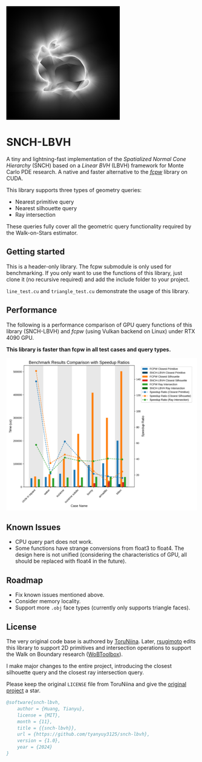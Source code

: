 <img src="teaser.png" alt="teaser" width="300" />

# SNCH-LBVH

A tiny and lightning-fast implementation of the *Spatialized Normal Cone Hierarchy* (SNCH) based on a *Linear BVH* (LBVH) framework for Monte Carlo PDE research. A native and faster alternative to the *[fcpw](https://github.com/rohan-sawhney/fcpw)* library on CUDA.

This library supports three types of geometry queries:

* Nearest primitive query
* Nearest silhouette query
* Ray intersection

These queries fully cover all the geometric query functionality required by the Walk-on-Stars estimator.

## Getting started

This is a header-only library. The fcpw submodule is only used for benchmarking. If you only want to use the functions of this library, just clone it (no recursive required) and add the include folder to your project.

`line_test.cu` and `triangle_test.cu` demonstrate the usage of this library.

## Performance

The following is a performance comparison of GPU query functions of this library (SNCH-LBVH) and *fcpw* (using Vulkan backend on Linux) under RTX 4090 GPU. 

**This library is faster than fcpw in all test cases and query types.**

![benchmark result](benchmark.png)

## Known Issues

* CPU query part does not work.
* Some functions have strange conversions from float3 to float4. The design here is not unified (considering the characteristics of GPU, all should be replaced with float4 in the future).

## Roadmap

* Fix known issues mentioned above.
* Consider memory locality.
* Support more `.obj` face types (currently only supports triangle faces).

## License

The very original code base is authored by [ToruNiina](https://github.com/ToruNiina/lbvh). Later, [rsugimoto](https://github.com/rsugimoto/lbvh) edits this library to support 2D primitives and intersection operations to support the Walk on Boundary research ([WoBToolbox](https://github.com/rsugimoto/WoBToolbox)). 

I make major changes to the entire project, introducing the closest silhouette query and the closest ray intersection query.

Please keep the original `LICENSE` file from ToruNiina and give the [original project](https://github.com/ToruNiina/lbvh) a star.

```bibtex
@software{snch-lbvh,
	author = {Huang, Tianyu},
	license = {MIT},
	month = {11},
	title = {{snch-lbvh}},
	url = {https://github.com/tyanyuy3125/snch-lbvh},
	version = {1.0},
	year = {2024}
}
```

